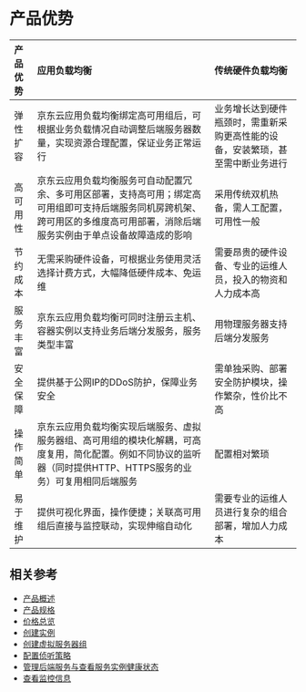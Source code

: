# 产品优势

| 产品优势 | 应用负载均衡 | 传统硬件负载均衡 |
| :- | :- | :- |
|弹性扩容| 京东云应用负载均衡绑定高可用组后，可根据业务负载情况自动调整后端服务器数量，实现资源合理配置，保证业务正常运行 |	业务增长达到硬件瓶颈时，需重新采购更高性能的设备，安装繁琐，甚至需中断业务进行|
|高可用性|京东云应用负载均衡服务可自动配置冗余、多可用区部署，支持高可用；绑定高可用组即可支持后端服务同机房跨机架、跨可用区的多维度高可用部署，消除后端服务实例由于单点设备故障造成的影响|采用传统双机热备，需人工配置，可用性一般|
|节约成本|无需采购硬件设备，可根据业务使用灵活选择计费方式，大幅降低硬件成本、免运维|需要昂贵的硬件设备、专业的运维人员，投入的物资和人力成本高 |
|服务丰富| 京东云应用负载均衡可同时注册云主机、容器实例以支持业务后端分发服务，服务类型丰富 |	用物理服务器支持后端分发服务|
|安全保障|提供基于公网IP的DDoS防护，保障业务安全|需单独采购、部署安全防护模块，操作繁杂，性价比不高|
|操作简单| 京东云应用负载均衡实现后端服务、虚拟服务器组、高可用组的模块化解耦，可高度复用，简化配置。例如不同协议的监听器（同时提供HTTP、HTTPS服务的业务）可复用相同后端服务 |	配置相对繁琐|
|易于维护|提供可视化界面，操作便捷；关联高可用组后直接与监控联动，实现伸缩自动化|需要专业的运维人员进行复杂的组合部署，增加人力成本|

## 相关参考

- [产品概述](../Introduction/Product-Overview.md)
- [产品规格](../Introduction/Specification.md)
- [价格总览](../Pricing/Price-Overview.md)
- [创建实例](../Getting-Started/Create-Instance.md)
- [创建虚拟服务器组](../Operation-Guide/TargetGroup-Management.md)
- [配置侦听策略](../Operation-Guide/Listener-Management.md)
- [管理后端服务与查看服务实例健康状态](../Operation-Guide/Backend-Management.md)
- [查看监控信息](../Operation-Guide/Monitoring.md)

